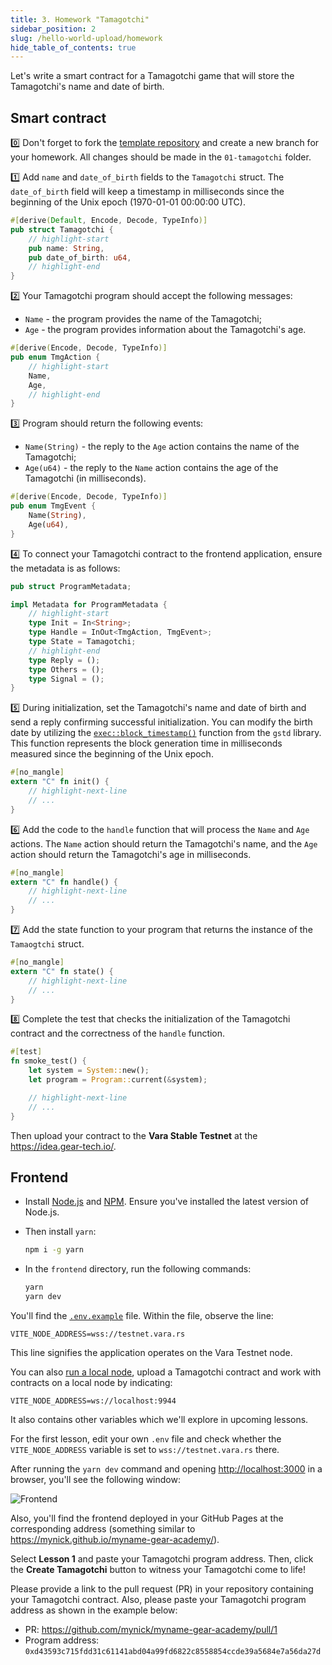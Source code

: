 ```yaml
---
title: 3. Homework "Tamagotchi"
sidebar_position: 2
slug: /hello-world-upload/homework
hide_table_of_contents: true
---
```


Let's write a smart contract for a Tamagotchi game that will store the Tamagotchi's name and date of birth.

## Smart contract

0️⃣ Don't forget to fork the [template repository](https://github.com/gear-foundation/dapps-template-gear-academy) and create a new branch for your homework. All changes should be made in the `01-tamagotchi` folder.

1️⃣ Add `name` and `date_of_birth` fields to the `Tamagotchi` struct. The `date_of_birth` field will keep a timestamp in milliseconds since the beginning of the Unix epoch (1970-01-01 00:00:00 UTC).

```rust title="01-tamagotchi/io/src/lib.rs"
#[derive(Default, Encode, Decode, TypeInfo)]
pub struct Tamagotchi {
    // highlight-start
    pub name: String,
    pub date_of_birth: u64,
    // highlight-end
}
```

2️⃣ Your Tamagotchi program should accept the following messages:

- `Name` - the program provides the name of the Tamagotchi;
- `Age` - the program provides information about the Tamagotchi's age.

```rust title="01-tamagotchi/io/src/lib.rs"
#[derive(Encode, Decode, TypeInfo)]
pub enum TmgAction {
    // highlight-start
    Name,
    Age,
    // highlight-end
}
```

3️⃣ Program should return the following events:

- `Name(String)` - the reply to the `Age` action contains the name of the Tamagotchi;
- `Age(u64)` - the reply to the `Name` action contains the age of the Tamagotchi (in milliseconds).

```rust title="01-tamagotchi/io/src/lib.rs"
#[derive(Encode, Decode, TypeInfo)]
pub enum TmgEvent {
    Name(String),
    Age(u64),
}
```

4️⃣ To connect your Tamagotchi contract to the frontend application, ensure the metadata is as follows:

```rust title="01-tamagotchi/io/src/lib.rs"
pub struct ProgramMetadata;

impl Metadata for ProgramMetadata {
    // highlight-start
    type Init = In<String>;
    type Handle = InOut<TmgAction, TmgEvent>;
    type State = Tamagotchi;
    // highlight-end
    type Reply = ();
    type Others = ();
    type Signal = ();
}
```

5️⃣ During initialization, set the Tamagotchi's name and date of birth and send a reply confirming successful initialization. You can modify the birth date by utilizing the [`exec::block_timestamp()`](https://docs.gear.rs/gstd/exec/fn.block_timestamp.html) function from the `gstd` library. This function represents the block generation time in milliseconds measured since the beginning of the Unix epoch.

```rust title="01-tamagotchi/src/lib.rs"
#[no_mangle]
extern "C" fn init() {
    // highlight-next-line
    // ...
}
```

6️⃣ Add the code to the `handle` function that will process the `Name` and `Age` actions. The `Name` action should return the Tamagotchi's name, and the `Age` action should return the Tamagotchi's age in milliseconds.

```rust title="01-tamagotchi/src/lib.rs"
#[no_mangle]
extern "C" fn handle() {
    // highlight-next-line
    // ...
}
```

7️⃣ Add the state function to your program that returns the instance of the `Tamaogtchi` struct.

```rust title="01-tamagotchi/src/lib.rs"
#[no_mangle]
extern "C" fn state() {
    // highlight-next-line
    // ...
}
```

8️⃣ Complete the test that checks the initialization of the Tamagotchi contract and the correctness of the `handle` function.

```rust title="01-tamagotchi/tests/smoke.rs"
#[test]
fn smoke_test() {
    let system = System::new();
    let program = Program::current(&system);

    // highlight-next-line
    // ...
}
```

Then upload your contract to the **Vara Stable Testnet** at the <https://idea.gear-tech.io/>.

## Frontend

- Install [Node.js](https://nodejs.org/en/download/) and [NPM](https://docs.npmjs.com/downloading-and-installing-node-js-and-npm). Ensure you've installed the latest version of Node.js.

- Then install `yarn`:

    ```bash
    npm i -g yarn
    ```

- In the `frontend` directory, run the following commands:

    ```bash
    yarn
    yarn dev
    ```

You'll find the [`.env.example`](https://github.com/gear-foundation/dapps-template-gear-academy/blob/master/frontend/.env.example) file. Within the file, observe the line:

```
VITE_NODE_ADDRESS=wss://testnet.vara.rs
```

This line signifies the application operates on the Vara Testnet node.

You can also [run a local node](https://wiki.gear-tech.io/docs/node/dev-net), upload a Tamagotchi contract and work with contracts on a local node by indicating:

```
VITE_NODE_ADDRESS=ws://localhost:9944
```

It also contains other variables which we'll explore in upcoming lessons.

For the first lesson, edit your own `.env` file and check whether the `VITE_NODE_ADDRESS` variable is set to `wss://testnet.vara.rs` there.

After running the `yarn dev` command and opening <http://localhost:3000> in a browser, you'll see the following window:

![Frontend](/img/08/frontend.jpg)

Also, you'll find the frontend deployed in your GitHub Pages at the corresponding address (something similar to <https://mynick.github.io/myname-gear-academy/>).

Select **Lesson 1** and paste your Tamagotchi program address. Then, click the **Create Tamagotchi** button to witness your Tamagotchi come to life!

Please provide a link to the pull request (PR) in your repository containing your Tamagotchi contract. Also, please paste your Tamagotchi program address as shown in the example below:

- PR: <https://github.com/mynick/myname-gear-academy/pull/1>
- Program address: `0xd43593c715fdd31c61141abd04a99fd6822c8558854ccde39a5684e7a56da27d`
